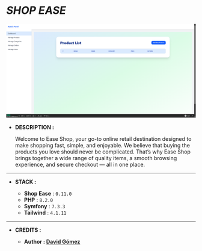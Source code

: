 # _SHOP EASE_

![THUMBNAIL](resources/img/Thumbnail.png)

- **DESCRIPTION :**

  Welcome to Ease Shop, your go-to online retail destination designed to make shopping fast, simple, and enjoyable. We believe that buying the products you love should never be complicated. That’s why Ease Shop brings together a wide range of quality items, a smooth browsing experience, and secure checkout — all in one place.

---

- **STACK :**

  - **Shop Ease** : `0.11.0`
  - **PHP** : `8.2.0`
  - **Symfony** : `7.3.3`
  - **Tailwind** : `4.1.11`

---

- **CREDITS :**

  - **Author : [David Gómez](https://github.com/DavidGomezToca)**
